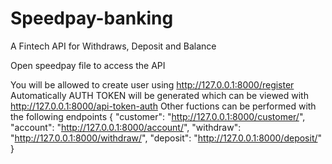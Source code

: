 # Speedpay-banking
A Fintech API for Withdraws, Deposit and Balance

Open speedpay file to access the API

You will be allowed to create user using http://127.0.0.1:8000/register
Automatically AUTH TOKEN will be generated which can be viewed with http://127.0.0.1:8000/api-token-auth
Other fuctions can be performed with the following endpoints
{
    "customer": "http://127.0.0.1:8000/customer/",
    "account": "http://127.0.0.1:8000/account/",
    "withdraw": "http://127.0.0.1:8000/withdraw/",
    "deposit": "http://127.0.0.1:8000/deposit/"
}